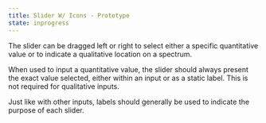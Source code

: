 ```yaml
---
title: Slider W/ Icons - Prototype
state: inprogress
---
```


The slider can be dragged left or right to select either a specific quantitative value or to indicate a qualitative location on a spectrum.

When used to input a quantitative value, the slider should always present the exact value selected, either within an input or as a static label. This is not required for qualitative inputs.

Just like with other inputs, labels should generally be used to indicate the purpose of each slider.